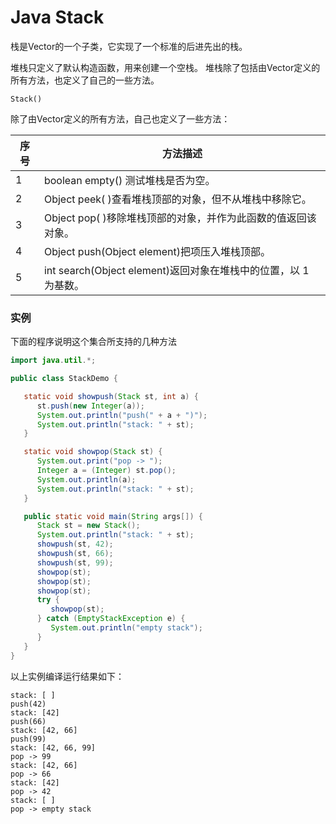 # Java Stack

栈是Vector的一个子类，它实现了一个标准的后进先出的栈。

堆栈只定义了默认构造函数，用来创建一个空栈。 堆栈除了包括由Vector定义的所有方法，也定义了自己的一些方法。

```
Stack()

```

除了由Vector定义的所有方法，自己也定义了一些方法：

| 序号   | 方法描述                                     |
| ---- | ---------------------------------------- |
| 1    | boolean empty() 测试堆栈是否为空。                |
| 2    | Object peek( )查看堆栈顶部的对象，但不从堆栈中移除它。       |
| 3    | Object pop( )移除堆栈顶部的对象，并作为此函数的值返回该对象。    |
| 4    | Object push(Object element)把项压入堆栈顶部。     |
| 5    | int search(Object element)返回对象在堆栈中的位置，以 1 为基数。 |

### 实例

下面的程序说明这个集合所支持的几种方法

```java
import java.util.*;

public class StackDemo {

   static void showpush(Stack st, int a) {
      st.push(new Integer(a));
      System.out.println("push(" + a + ")");
      System.out.println("stack: " + st);
   }

   static void showpop(Stack st) {
      System.out.print("pop -> ");
      Integer a = (Integer) st.pop();
      System.out.println(a);
      System.out.println("stack: " + st);
   }

   public static void main(String args[]) {
      Stack st = new Stack();
      System.out.println("stack: " + st);
      showpush(st, 42);
      showpush(st, 66);
      showpush(st, 99);
      showpop(st);
      showpop(st);
      showpop(st);
      try {
         showpop(st);
      } catch (EmptyStackException e) {
         System.out.println("empty stack");
      }
   }
}
```

以上实例编译运行结果如下：

```
stack: [ ]
push(42)
stack: [42]
push(66)
stack: [42, 66]
push(99)
stack: [42, 66, 99]
pop -> 99
stack: [42, 66]
pop -> 66
stack: [42]
pop -> 42
stack: [ ]
pop -> empty stack
```
